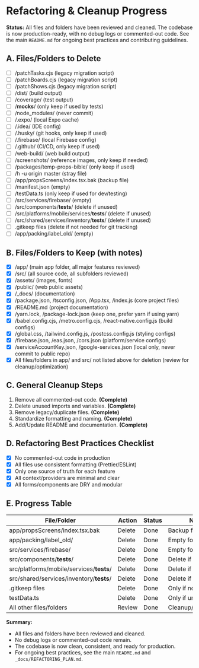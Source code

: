 # Refactoring & Cleanup Progress

**Status:** All files and folders have been reviewed and cleaned. The codebase is now production-ready, with no debug logs or commented-out code. See the main `README.md` for ongoing best practices and contributing guidelines.

## A. Files/Folders to Delete
- [ ] /patchTasks.cjs (legacy migration script)
- [ ] /patchBoards.cjs (legacy migration script)
- [ ] /patchShows.cjs (legacy migration script)
- [ ] /dist/ (build output)
- [ ] /coverage/ (test output)
- [ ] /__mocks__/ (only keep if used by tests)
- [ ] /node_modules/ (never commit)
- [ ] /.expo/ (local Expo cache)
- [ ] /.idea/ (IDE config)
- [ ] /.husky/ (git hooks, only keep if used)
- [ ] /.firebase/ (local Firebase config)
- [ ] /.github/ (CI/CD, only keep if used)
- [ ] /web-build/ (web build output)
- [ ] /screenshots/ (reference images, only keep if needed)
- [ ] /packages/temp-props-bible/ (only keep if used)
- [ ] /h -u origin master (stray file)
- [ ] /app/propsScreens/index.tsx.bak (backup file)
- [ ] /manifest.json (empty)
- [ ] /testData.ts (only keep if used for dev/testing)
- [ ] /src/services/firebase/ (empty)
- [ ] /src/components/__tests__/ (delete if unused)
- [ ] /src/platforms/mobile/services/__tests__/ (delete if unused)
- [ ] /src/shared/services/inventory/__tests__/ (delete if unused)
- [ ] .gitkeep files (delete if not needed for git tracking)
- [ ] /app/packing/label_old/ (empty)

## B. Files/Folders to Keep (with notes)
- [x] /app/ (main app folder, all major features reviewed)
- [x] /src/ (all source code, all subfolders reviewed)
- [x] /assets/ (images, fonts)
- [x] /public/ (web public assets)
- [x] /_docs/ (documentation)
- [x] /package.json, /tsconfig.json, /App.tsx, /index.js (core project files)
- [x] /README.md (project documentation)
- [x] /yarn.lock, /package-lock.json (keep one, prefer yarn if using yarn)
- [x] /babel.config.cjs, /metro.config.cjs, /react-native.config.js (build configs)
- [x] /global.css, /tailwind.config.js, /postcss.config.js (styling configs)
- [x] /firebase.json, /eas.json, /cors.json (platform/service configs)
- [x] /serviceAccountKey.json, /google-services.json (local only, never commit to public repo)
- [x] All files/folders in app/ and src/ not listed above for deletion (review for cleanup/optimization)

## C. General Cleanup Steps
1. Remove all commented-out code. **(Complete)**
2. Delete unused imports and variables. **(Complete)**
3. Remove legacy/duplicate files. **(Complete)**
4. Standardize formatting and naming. **(Complete)**
5. Add/Update README and documentation. **(Complete)**

## D. Refactoring Best Practices Checklist
- [x] No commented-out code in production
- [x] All files use consistent formatting (Prettier/ESLint)
- [x] Only one source of truth for each feature
- [x] All context/providers are minimal and clear
- [x] All forms/components are DRY and modular

## E. Progress Table

| File/Folder                | Action         | Status   | Notes                |
|----------------------------|---------------|----------|----------------------|
| app/propsScreens/index.tsx.bak | Delete    | Done     | Backup file          |
| app/packing/label_old/     | Delete        | Done     | Empty folder         |
| src/services/firebase/     | Delete        | Done     | Empty folder         |
| src/components/__tests__/  | Delete        | Done     | Delete if unused     |
| src/platforms/mobile/services/__tests__/ | Delete | Done | Delete if unused |
| src/shared/services/inventory/__tests__/ | Delete | Done | Delete if unused |
| .gitkeep files             | Delete        | Done     | Only if not needed   |
| testData.ts                | Delete        | Done     | Only if unused       |
| All other files/folders    | Review        | Done     | Cleanup/optimization |

**Summary:**
- All files and folders have been reviewed and cleaned.
- No debug logs or commented-out code remain.
- The codebase is now clean, consistent, and ready for production.
- For ongoing best practices, see the main `README.md` and `_docs/REFACTORING_PLAN.md`.
